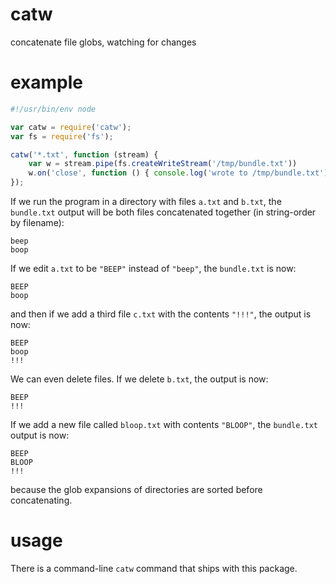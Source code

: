 # catw

concatenate file globs, watching for changes

# example

``` js
#!/usr/bin/env node

var catw = require('catw');
var fs = require('fs');

catw('*.txt', function (stream) {
    var w = stream.pipe(fs.createWriteStream('/tmp/bundle.txt'))
    w.on('close', function () { console.log('wrote to /tmp/bundle.txt') });
});
```

If we run the program in a directory with files `a.txt` and `b.txt`, the
`bundle.txt` output will be both files concatenated together (in string-order by
filename):

```
beep
boop
```

If we edit `a.txt` to be `"BEEP"` instead of `"beep"`, the `bundle.txt` is now:

```
BEEP
boop
```

and then if we add a third file `c.txt` with the contents `"!!!"`, the output is
now:

```
BEEP
boop
!!!
```

We can even delete files. If we delete `b.txt`, the output is now:

```
BEEP
!!!
```

If we add a new file called `bloop.txt` with contents `"BLOOP"`, the
`bundle.txt` output is now:

```
BEEP
BLOOP
!!!
```

because the glob expansions of directories are sorted before concatenating.

# usage

There is a command-line `catw` command that ships with this package.

```
```
